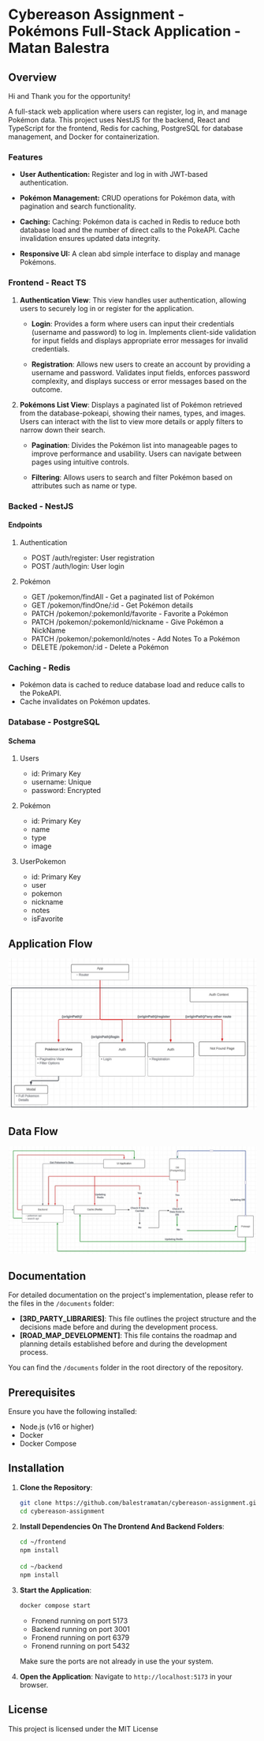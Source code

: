 # Cybereason Assignment - Pokémons Full-Stack Application - Matan Balestra

## Overview

Hi and Thank you for the opportunity!

A full-stack web application where users can register, log in, and manage Pokémon data. This project uses NestJS for the backend, React and TypeScript for the frontend, Redis for caching, PostgreSQL for database management, and Docker for containerization.

### Features

- **User Authentication:** Register and log in with JWT-based authentication.

- **Pokémon Management:** CRUD operations for Pokémon data, with pagination and search functionality.

- **Caching:** Caching: Pokémon data is cached in Redis to reduce both database load and the number of direct calls to the PokeAPI. Cache invalidation ensures updated data integrity.

- **Responsive UI:** A clean abd simple interface to display and manage Pokémons.

### Frontend - React TS

1. **Authentication View**: This view handles user authentication, allowing users to securely log in or register for the application.

   - **Login**: Provides a form where users can input their credentials (username and password) to log in. Implements client-side validation for input fields and displays appropriate error messages for invalid credentials.

   - **Registration**: Allows new users to create an account by providing a username and password. Validates input fields, enforces password complexity, and displays success or error messages based on the outcome.

2. **Pokémons List View**: Displays a paginated list of Pokémon retrieved from the database-pokeapi, showing their names, types, and images. Users can interact with the list to view more details or apply filters to narrow down their search.

   - **Pagination**: Divides the Pokémon list into manageable pages to improve performance and usability. Users can navigate between pages using intuitive controls.

   - **Filtering**: Allows users to search and filter Pokémon based on attributes such as name or type. 

### Backed - NestJS

#### Endpoints

1.  Authentication

    - POST /auth/register: User registration
    - POST /auth/login: User login

2.  Pokémon
    - GET /pokemon/findAll - Get a paginated list of Pokémon
    - GET /pokemon/findOne/:id - Get Pokémon details
    - PATCH /pokemon/:pokemonId/favorite - Favorite a Pokémon
    - PATCH /pokemon/:pokemonId/nickname - Give Pokémon a NickName
    - PATCH /pokemon/:pokemonId/notes - Add Notes To a Pokémon
    - DELETE /pokemon/:id - Delete a Pokémon

### Caching - Redis

- Pokémon data is cached to reduce database load and reduce calls to the PokeAPI.
- Cache invalidates on Pokémon updates.

### Database - PostgreSQL

#### Schema

1.  Users

    - id: Primary Key
    - username: Unique
    - password: Encrypted

2.  Pokémon
    - id: Primary Key
    - name
    - type
    - image

3.  UserPokemon
    - id: Primary Key
    - user
    - pokemon
    - nickname
    - notes
    - isFavorite

## Application Flow

![Application Flow Diagram](/documents/ApplicationFlow.jpg)

## Data Flow

![Data Flow Diagram](/documents/DataFlow.jpg)

## Documentation

For detailed documentation on the project's implementation, please refer to the files in the `/documents` folder:

- **[3RD_PARTY_LIBRARIES]**: This file outlines the project structure and the decisions made before and during the development process.
- **[ROAD_MAP_DEVELOPMENT]**: This file contains the roadmap and planning details established before and during the development process.

You can find the `/documents` folder in the root directory of the repository.

## Prerequisites

Ensure you have the following installed:

- Node.js (v16 or higher)
- Docker
- Docker Compose

## Installation

1. **Clone the Repository**:
   ```bash
   git clone https://github.com/balestramatan/cybereason-assignment.git
   cd cybereason-assignment
   ```

2. **Install Dependencies On The Drontend And Backend Folders**:
   ```bash
   cd ~/frontend
   npm install

   cd ~/backend
   npm install
   ```

3. **Start the Application**:
   ```bash
   docker compose start
   ```

   - Fronend running on port 5173
   - Backend running on port 3001
   - Fronend running on port 6379
   - Fronend running on port 5432

   Make sure the ports are not already in use the your system.

4. **Open the Application**:
   Navigate to `http://localhost:5173` in your browser.



## License

This project is licensed under the MIT License
